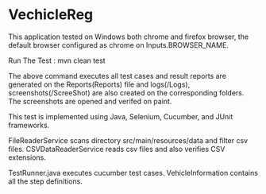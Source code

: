 # VechicleReg

This application tested on Windows both chrome and firefox browser, the default browser configured as chrome on Inputs.BROWSER_NAME.

Run The Test :
mvn clean test

The above command executes all test cases and result reports are generated on the Reports(Reports) file and logs(/Logs), screenshots(/ScreeShot) are also created on the corresponding folders. The screenshots are opened and verifed on paint.

This test is implemented using Java, Selenium, Cucumber, and JUnit frameworks.

FileReaderService scans directory src/main/resources/data and filter csv files. 
CSVDataReaderService reads csv files and also verifies CSV extensions.

TestRunner.java executes cucumber test cases.
VehicleInformation contains all the step definitions. 
